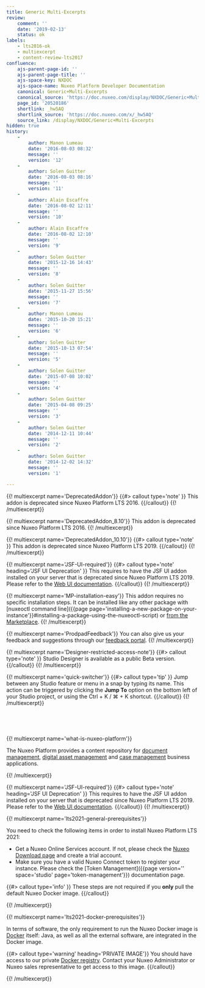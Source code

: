 ```yaml
---
title: Generic Multi-Excerpts
review:
    comment: ''
    date: '2019-02-13'
    status: ok
labels:
    - lts2016-ok
    - multiexcerpt
    - content-review-lts2017
confluence:
    ajs-parent-page-id: ''
    ajs-parent-page-title: ''
    ajs-space-key: NXDOC
    ajs-space-name: Nuxeo Platform Developer Documentation
    canonical: Generic+Multi-Excerpts
    canonical_source: 'https://doc.nuxeo.com/display/NXDOC/Generic+Multi-Excerpts'
    page_id: '20520186'
    shortlink: _hw5AQ
    shortlink_source: 'https://doc.nuxeo.com/x/_hw5AQ'
    source_link: /display/NXDOC/Generic+Multi-Excerpts
hidden: true
history:
    -
        author: Manon Lumeau
        date: '2016-08-03 08:32'
        message: ''
        version: '12'
    -
        author: Solen Guitter
        date: '2016-08-03 08:16'
        message: ''
        version: '11'
    -
        author: Alain Escaffre
        date: '2016-08-02 12:11'
        message: ''
        version: '10'
    -
        author: Alain Escaffre
        date: '2016-08-02 12:10'
        message: ''
        version: '9'
    -
        author: Solen Guitter
        date: '2015-12-16 14:43'
        message: ''
        version: '8'
    -
        author: Solen Guitter
        date: '2015-11-27 15:56'
        message: ''
        version: '7'
    -
        author: Manon Lumeau
        date: '2015-10-20 15:21'
        message: ''
        version: '6'
    -
        author: Solen Guitter
        date: '2015-10-13 07:54'
        message: ''
        version: '5'
    -
        author: Solen Guitter
        date: '2015-07-08 10:02'
        message: ''
        version: '4'
    -
        author: Solen Guitter
        date: '2015-04-08 09:25'
        message: ''
        version: '3'
    -
        author: Solen Guitter
        date: '2014-12-11 10:44'
        message: ''
        version: '2'
    -
        author: Solen Guitter
        date: '2014-12-02 14:32'
        message: ''
        version: '1'

---
```

{{! multiexcerpt name='DeprecatedAddon'}}
{{#> callout type='note' }}
This addon is deprecated since Nuxeo Platform LTS 2016.
{{/callout}}
{{! /multiexcerpt}}

{{! multiexcerpt name='DeprecatedAddon_8.10'}}
This addon is deprecated since Nuxeo Platform LTS 2016.
{{! /multiexcerpt}}

{{! multiexcerpt name='DeprecatedAddon_10.10'}}
{{#> callout type='note' }}
This addon is deprecated since Nuxeo Platform LTS 2019.
{{/callout}}
{{! /multiexcerpt}}

{{! multiexcerpt name='JSF-UI-required'}}
{{#> callout type='note' heading='JSF UI Deprecation' }}
This requires to have the JSF UI addon installed on your server that is deprecated since Nuxeo Platform LTS 2019.</br>
Please refer to the [Web UI documentation](https://doc.nuxeo.com/nxdoc/web-ui/).
{{/callout}}
{{! /multiexcerpt}}

{{! multiexcerpt name='MP-installation-easy'}}
This addon requires no specific installation steps. It can be installed like any other package with [nuxeoctl command line]({{page page='installing-a-new-package-on-your-instance'}}#installing-a-package-using-the-nuxeoctl-script) or [from the Marketplace](https://connect.nuxeo.com/nuxeo/site/marketplace).
{{! /multiexcerpt}}

{{! multiexcerpt name='ProdpadFeedback'}}
You can also give us your feedback and suggestions through our [feedback portal](https://portal.prodpad.com/b1506780-8c96-11e7-b106-0abbec7104a5).
{{! /multiexcerpt}}

{{! multiexcerpt name='Designer-restricted-access-note'}}
{{#> callout type='note' }}
Studio Designer is available as a public Beta version.
{{/callout}}
{{! /multiexcerpt}}

{{! multiexcerpt name='quick-switcher'}}
{{#> callout type='tip' }}
Jump between any Studio feature or menu in a snap by typing its name. This action can be triggered by clicking the **Jump To** option on the bottom left of your Studio project, or using the Ctrl + K / ⌘ + K shortcut.
{{/callout}}
{{! /multiexcerpt}}

&nbsp;

&nbsp;

{{! multiexcerpt name='what-is-nuxeo-platform'}}

The Nuxeo Platform provides a content repository for [document management](https://www.nuxeo.com/solutions/document-management/), [digital asset management](https://www.nuxeo.com/solutions/dam-digital-asset-management/) and [case management](https://www.nuxeo.com/solutions/case-management/) business applications.

{{! /multiexcerpt}}

{{! multiexcerpt name='JSF-UI-required'}}
{{#> callout type='note' heading='JSF UI Deprecation' }}
This requires to have the JSF UI addon installed on your server that is deprecated since Nuxeo Platform LTS 2019.</br>
Please refer to the [Web UI documentation](https://doc.nuxeo.com/nxdoc/web-ui/).
{{/callout}}
{{! /multiexcerpt}}

{{! multiexcerpt name='lts2021-general-prerequisites'}}

You need to check the following items in order to install Nuxeo Platform LTS 2021:
- Get a Nuxeo Online Services account. If not, please check the [Nuxeo Download page](https://www.nuxeo.com/downloads/) and create a trial account.
- Make sure you have a valid Nuxeo Connect token to register your instance. Please check the [Token Management]({{page version='' space='studio' page='token-management'}}) documentation page.

{{#> callout type='info' }}
These steps are not required if you **only** pull the default Nuxeo Docker image.
{{/callout}}

{{! /multiexcerpt}}

{{! multiexcerpt name='lts2021-docker-prerequisites'}}

In terms of software, the only requirement to run the Nuxeo Docker image is [Docker](https://docs.docker.com/get-docker/) itself: Java, as well as all the external software, are integrated in the Docker image.

{{#> callout type='warning' heading='PRIVATE IMAGE'}}
You should have access to our private [Docker registry](https://packages.nuxeo.com/#browse/search/docker=attributes.docker.imageName%3Dnuxeo%2Fnuxeo%20AND%20attributes.docker.imageTag%3D2021*%20AND%20repository_name%3Ddocker-private). Contact your Nuxeo Administrator or Nuxeo sales representative to get access to this image.
{{/callout}}

{{! /multiexcerpt}}
